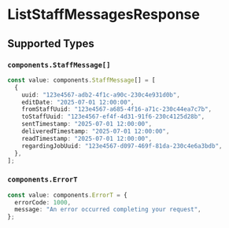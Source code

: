 # ListStaffMessagesResponse


## Supported Types

### `components.StaffMessage[]`

```typescript
const value: components.StaffMessage[] = [
  {
    uuid: "123e4567-adb2-4f1c-a90c-230c4e931d0b",
    editDate: "2025-07-01 12:00:00",
    fromStaffUuid: "123e4567-a685-4f16-a71c-230c44ea7c7b",
    toStaffUuid: "123e4567-ef4f-4d31-91f6-230c4125d28b",
    sentTimestamp: "2025-07-01 12:00:00",
    deliveredTimestamp: "2025-07-01 12:00:00",
    readTimestamp: "2025-07-01 12:00:00",
    regardingJobUuid: "123e4567-d097-469f-81da-230c4e6a3bdb",
  },
];
```

### `components.ErrorT`

```typescript
const value: components.ErrorT = {
  errorCode: 1000,
  message: "An error occurred completing your request",
};
```

